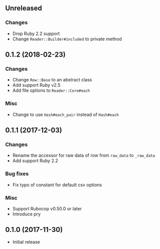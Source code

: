 ## Unreleased

### Changes

* Drop Ruby 2.2 support
* Change `Reader::Builder#included` to private method


## 0.1.2 (2018-02-23)

### Changes

* Change `Row::Base` to an abstract class
* Add support Ruby v2.5
* Add file options to `Reader::Core#each`

### Misc

* Change to use `Hash#each_pair` instead of `Hash#each`


## 0.1.1 (2017-12-03)

### Changes

* Rename the accessor for raw data of row from `raw_data` to `_raw_data`
* Add support Ruby 2.2

### Bug fixes

* Fix typo of constant for default csv options

### Misc

* Support Rubocop v0.50.0 or later
* Introduce pry


## 0.1.0 (2017-11-30)

* Initial release
